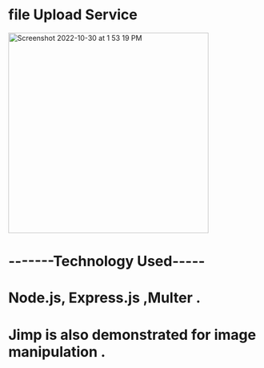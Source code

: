 # file Upload Service
<img width="400" alt="Screenshot 2022-10-30 at 1 53 19 PM" src="https://user-images.githubusercontent.com/54072018/198869277-5c53c453-084c-43b6-b164-78b85509dfce.png">

# -------Technology Used-----
# Node.js, Express.js ,Multer .
# Jimp is also demonstrated for image manipulation .


